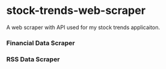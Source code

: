 # stock-trends-web-scraper
A web scraper with API used for my stock trends applicaiton.

### Financial Data Scraper

### RSS Data Scraper
